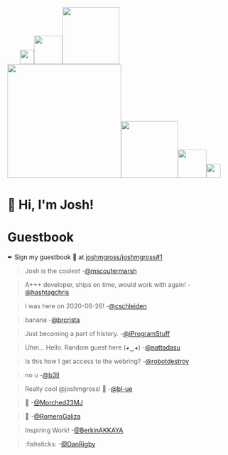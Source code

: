 <img src="https://github.githubassets.com/images/mona-whisper.gif" width="4px"><img src="https://github.githubassets.com/images/mona-whisper.gif" width="8px"><img src="https://github.githubassets.com/images/mona-whisper.gif" width="16px"><img src="https://github.githubassets.com/images/mona-whisper.gif" width="32px"><img src="https://github.githubassets.com/images/mona-whisper.gif" width="64px"><img src="https://github.githubassets.com/images/mona-whisper.gif" width="128px"><img src="https://github.githubassets.com/images/mona-whisper.gif" width="256px"><img src="https://github.githubassets.com/images/mona-whisper.gif" width="128px"><img src="https://github.githubassets.com/images/mona-whisper.gif" width="64px"><img src="https://github.githubassets.com/images/mona-whisper.gif" width="32px"><img src="https://github.githubassets.com/images/mona-whisper.gif" width="16px"><img src="https://github.githubassets.com/images/mona-whisper.gif" width="8px"><img src="https://github.githubassets.com/images/mona-whisper.gif" width="4px">

# :wave: Hi, I'm Josh!


# Guestbook

✒ Sign my guestbook 📖 at [joshmgross/joshmgross#1](https://github.com/joshmgross/joshmgross/issues/1)

<!--START:guestbook-->
> Josh is the coolest
> -[@mscoutermarsh](https://github.com/mscoutermarsh)

> A+++ developer, ships on time, would work with again!
> -[@hashtagchris](https://github.com/hashtagchris)

> I was here on 2020-06-26!
> -[@cschleiden](https://github.com/cschleiden)

> banana
> -[@brcrista](https://github.com/brcrista)

> Just becoming a part of history.
> -[@iProgramStuff](https://github.com/iProgramStuff)

> Uhm... Hello. Random guest here (◕‿◕)
> -[@nattadasu](https://github.com/nattadasu)

> Is this how I get access to the webring?
> -[@robotdestroy](https://github.com/robotdestroy)

> no u
> -[@b3ll](https://github.com/b3ll)

> Really cool @joshmgross! 🚀 
> -[@bl-ue](https://github.com/bl-ue)

> :wave: 
> -[@Morched23MJ](https://github.com/Morched23MJ)

>  🚀
> -[@RomeroGaliza](https://github.com/RomeroGaliza)

> Inspiring Work!
> -[@BerkinAKKAYA](https://github.com/BerkinAKKAYA)

> :fishsticks: 
> -[@DanRigby](https://github.com/DanRigby)
<!--END:guestbook-->
